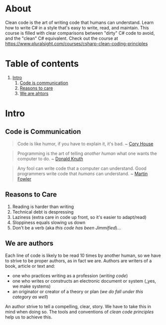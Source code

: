 # About
Clean code is the art of writing code that humans can understand. Learn how to write C# in a style that's easy to write, read, and maintain. This course is filled with clear comparisons between "dirty" C# code to avoid, and the "clean" C# equivalent. Check out the course at https://www.pluralsight.com/courses/csharp-clean-coding-principles

# Table of contents
1. [Intro](#intro)
   1. [Code is communication](#codeiscommunication)
   1. [Reasons to care](#reasonstocare)
   1. [We are ahtors](#weareauthors)

# <a name="intro"></a>Intro
## <a name="codeiscommunication"></a>Code is Communication
> Code is like humor, if you have to explain it, it's bad.
> ~ [Cory House](https://twitter.com/housecor)

> Programming is the art of telling _another human_ what one wants the computer to do.
> ~ [Donald Knuth]()

> Any fool can write code that a computer can understand. Good programmers write code that _humans_ can understand.
> ~ [Martin Fowler](https://twitter.com/martinfowler)

## <a name="reasonstocare"></a>Reasons to Care
1. Reading is harder than writing
1. Technical debt is despressing
1. Laziness (extra care in code up front, so it's easier to adapt/read)
1. Sloppiness equals slowing us down
1. Don't be a verb (aka _this code has been Jimmified_)...

## <a name="weareauthors"></a>We are authors
Each line of code is likely to be read 10 times by another human, so we have to strive to be proper authors, as in fact we are.
Authors are writers of a book, article or text and:
- one who practices writing as a profession (_writing code_)
- one who writes or constructs an electronic document or system (_yes, we make systems)
- an originator or creator of a theory or plan (_we do fall under this category as well_)

An author strive to tell a compelling, clear, story. We have to take this in mind when doing so. The tools and conventions of _clean code principles_ help us to achieve this.